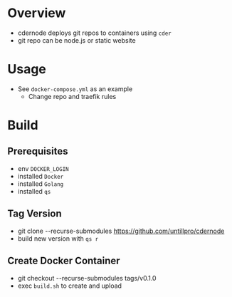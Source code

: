 # Overview

- cdernode deploys git repos to containers using `cder`
- git repo can be node.js or static website

# Usage

- See `docker-compose.yml` as an example
  - Change repo and traefik rules


# Build

## Prerequisites

- env `DOCKER_LOGIN`
- installed `Docker`
- installed `Golang`
- installed `qs`

## Tag Version

- git clone --recurse-submodules https://github.com/untillpro/cdernode
- build new version with `qs r`

## Create Docker Container

- git checkout --recurse-submodules tags/v0.1.0
- exec `build.sh` to create and upload

